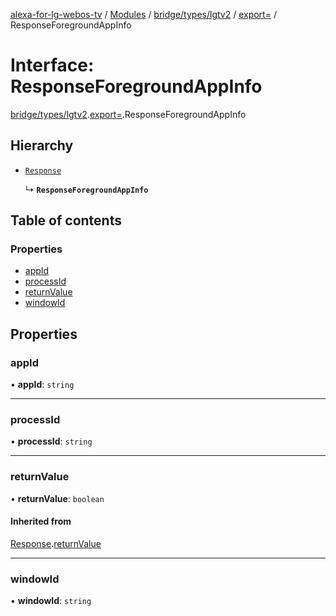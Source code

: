[alexa-for-lg-webos-tv](../README.md) / [Modules](../modules.md) / [bridge/types/lgtv2](../modules/bridge_types_lgtv2.md) / [export=](../modules/bridge_types_lgtv2.export_.md) / ResponseForegroundAppInfo

# Interface: ResponseForegroundAppInfo

[bridge/types/lgtv2](../modules/bridge_types_lgtv2.md).[export=](../modules/bridge_types_lgtv2.export_.md).ResponseForegroundAppInfo

## Hierarchy

- [`Response`](bridge_types_lgtv2.export_.Response.md)

  ↳ **`ResponseForegroundAppInfo`**

## Table of contents

### Properties

- [appId](bridge_types_lgtv2.export_.ResponseForegroundAppInfo.md#appid)
- [processId](bridge_types_lgtv2.export_.ResponseForegroundAppInfo.md#processid)
- [returnValue](bridge_types_lgtv2.export_.ResponseForegroundAppInfo.md#returnvalue)
- [windowId](bridge_types_lgtv2.export_.ResponseForegroundAppInfo.md#windowid)

## Properties

### appId

• **appId**: `string`

___

### processId

• **processId**: `string`

___

### returnValue

• **returnValue**: `boolean`

#### Inherited from

[Response](bridge_types_lgtv2.export_.Response.md).[returnValue](bridge_types_lgtv2.export_.Response.md#returnvalue)

___

### windowId

• **windowId**: `string`
